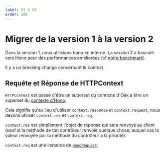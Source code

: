 ```yaml
---
label: V1 à V2
order: 100
---
```



# Migrer de la version 1 à la version 2

Dans la version 1, nous utilisions hono en interne. La version 2 a basculé vers Hono pour des performances améliorées (cf [notre benchmark](https://quickchart.io/chart/render/sf-adcfeec7-78bc-43c6-9019-09c18ae3bd48)).

Il y a un breaking change concernant le context.

## Requête et Réponse de HTTPContext

`HTTPContext` est passé d'être un superset du contexte d'Oak à être un superset du [contexte d'Hono](https://hono.dev/api/context).

Cela signifie qu'au lieu d'utiliser `context.response` et `context.request`, nous devons utiliser `context.res` et `context.req`.

`context.res` est simplement l'objet de réponse qui sera renvoyé au client (sauf si la méthode de ton contrôleur renvoie quelque chose, auquel cas la valeur renvoyée par la méthode du contrôleur a la priorité).

`context.req` est une instance de [`HonoRequest`](https://hono.dev/api/request).
